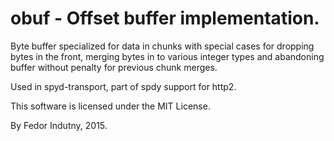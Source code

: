 obuf - Offset buffer implementation.
====================================

Byte buffer specialized for data in chunks with special cases for dropping bytes in the front, merging bytes in to various integer types and abandoning buffer without penalty for previous chunk merges.

Used in spyd-transport, part of spdy support for http2.

This software is licensed under the MIT License.

By Fedor Indutny, 2015.
